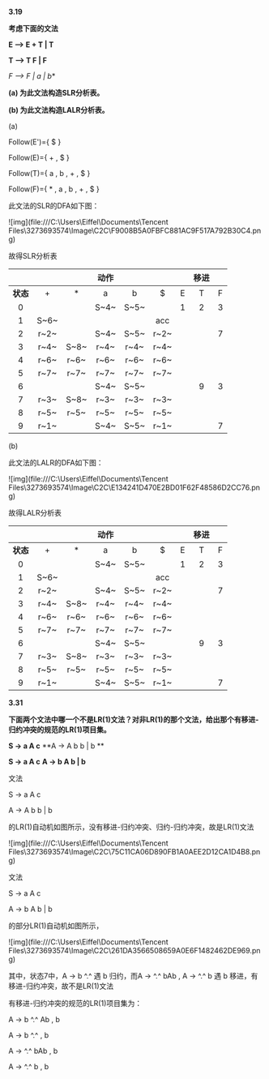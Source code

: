 **3.19** 

**考虑下面的文法**  

**E –> E + T | T**  

**T –> T F | F**  

**F –> F* | a | b** 

**(a) 为此文法构造SLR分析表。** 

**(b) 为此文法构造LALR分析表。**

(a)

Follow(E')={ $ }

Follow(E)={ + , $ }

Follow(T)={ a , b , + , $ }

Follow(F)={ * , a , b , + , $ }

此文法的SLR的DFA如下图：

![img](file:///C:\Users\Eiffel\Documents\Tencent Files\3273693574\Image\C2C\F9008B5A0FBFC881AC9F517A792B30C4.png)



故得SLR分析表

|          |      |      | 动作 |      |      |      | 移进 |      |
| :------: | :--: | :--: | :--: | :--: | :--: | :--: | :--: | :--: |
| **状态** |  +   |  *   |  a   |  b   |  $   |  E   |  T   |  F   |
|    0     |      |      | S~4~ | S~5~ |      |  1   |  2   |  3   |
|    1     | S~6~ |      |      |      | acc  |      |      |      |
|    2     | r~2~ |      | S~4~ | S~5~ | r~2~ |      |      |  7   |
|    3     | r~4~ | S~8~ | r~4~ | r~4~ | r~4~ |      |      |      |
|    4     | r~6~ | r~6~ | r~6~ | r~6~ | r~6~ |      |      |      |
|    5     | r~7~ | r~7~ | r~7~ | r~7~ | r~7~ |      |      |      |
|    6     |      |      | S~4~ | S~5~ |      |      |  9   |  3   |
|    7     | r~3~ | S~8~ | r~3~ | r~3~ | r~3~ |      |      |      |
|    8     | r~5~ | r~5~ | r~5~ | r~5~ | r~5~ |      |      |      |
|    9     | r~1~ |      | S~4~ | S~5~ | r~1~ |      |      |  7   |

(b)

此文法的LALR的DFA如下图：

![img](file:///C:\Users\Eiffel\Documents\Tencent Files\3273693574\Image\C2C\E134241D470E2BD01F62F48586D2CC76.png)

故得LALR分析表

|          |      |      | 动作 |      |      |      | 移进 |      |
| :------: | :--: | :--: | :--: | :--: | :--: | :--: | :--: | :--: |
| **状态** |  +   |  *   |  a   |  b   |  $   |  E   |  T   |  F   |
|    0     |      |      | S~4~ | S~5~ |      |  1   |  2   |  3   |
|    1     | S~6~ |      |      |      | acc  |      |      |      |
|    2     | r~2~ |      | S~4~ | S~5~ | r~2~ |      |      |  7   |
|    3     | r~4~ | S~8~ | r~4~ | r~4~ | r~4~ |      |      |      |
|    4     | r~6~ | r~6~ | r~6~ | r~6~ | r~6~ |      |      |      |
|    5     | r~7~ | r~7~ | r~7~ | r~7~ | r~7~ |      |      |      |
|    6     |      |      | S~4~ | S~5~ |      |      |  9   |  3   |
|    7     | r~3~ | S~8~ | r~3~ | r~3~ | r~3~ |      |      |      |
|    8     | r~5~ | r~5~ | r~5~ | r~5~ | r~5~ |      |      |      |
|    9     | r~1~ |      | S~4~ | S~5~ | r~1~ |      |      |  7   |

**3.31** 

**下面两个文法中哪一个不是LR(1)文法？对非LR(1)的那个文法，给出那个有移进-归约冲突的规范的LR(1)项目集。**  

**S -> a A c**         **A -> A b b | b  **

**S -> a A c**         **A -> b A b | b**

文法

S -> a A c         

A -> A b b | b  

的LR(1)自动机如图所示，没有移进-归约冲突、归约-归约冲突，故是LR(1)文法

![img](file:///C:\Users\Eiffel\Documents\Tencent Files\3273693574\Image\C2C\75C11CA06D890FB1A0AEE2D12CA1D4B8.png)

文法

S -> a A c         

A -> b A b | b  

的部分LR(1)自动机如图所示，

![img](file:///C:\Users\Eiffel\Documents\Tencent Files\3273693574\Image\C2C\261DA3566508659A0E6F1482462DE969.png)

其中，状态7中，A -> b ^.^ 遇 b 归约，而A -> ^.^ bAb , A -> ^.^ b 遇 b 移进，有移进-归约冲突，故不是LR(1)文法

有移进-归约冲突的规范的LR(1)项目集为：

A -> b ^.^ Ab , b

A -> b ^.^ , b

A -> ^.^ bAb , b

A -> ^.^ b , b
